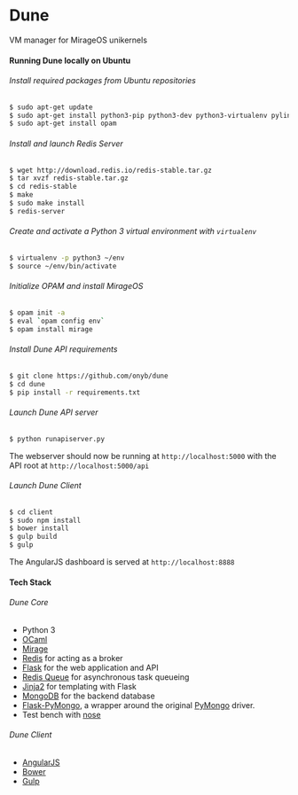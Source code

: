 # Dune
VM manager for MirageOS unikernels

#### Running Dune locally on Ubuntu
###### Install required packages from Ubuntu repositories

```sh
$ sudo apt-get update
$ sudo apt-get install python3-pip python3-dev python3-virtualenv pylint
$ sudo apt-get install opam
```

###### Install and launch Redis Server

```sh
$ wget http://download.redis.io/redis-stable.tar.gz
$ tar xvzf redis-stable.tar.gz
$ cd redis-stable
$ make
$ sudo make install
$ redis-server
```

###### Create and activate a Python 3 virtual environment with `virtualenv`
```sh
$ virtualenv -p python3 ~/env
$ source ~/env/bin/activate
```

###### Initialize OPAM and install MirageOS
```sh
$ opam init -a
$ eval `opam config env`
$ opam install mirage
```

###### Install Dune API requirements
```sh
$ git clone https://github.com/onyb/dune
$ cd dune
$ pip install -r requirements.txt
```

###### Launch Dune API server
```sh
$ python runapiserver.py
```
The webserver should now be running at `http://localhost:5000` with the API root at `http://localhost:5000/api`

###### Launch Dune Client
```sh
$ cd client
$ sudo npm install
$ bower install
$ gulp build
$ gulp
```
The AngularJS dashboard is served at `http://localhost:8888`

#### Tech Stack
###### Dune Core
- Python 3
- [OCaml](http://ocaml.org)
- [Mirage](http://mirage.io)
- [Redis](http://redis.io) for acting as a broker
- [Flask](http://flask.pocoo.org) for the web application and API
- [Redis Queue](http://python-rq.org) for asynchronous task queueing
- [Jinja2](http://jinja.pocoo.org) for templating with Flask
- [MongoDB](https://docs.mongodb.org/manual) for the backend database
- [Flask-PyMongo](https://flask-pymongo.readthedocs.org/en/latest), a wrapper around the original [PyMongo](https://api.mongodb.org/python/current) driver.
- Test bench with [nose](https://nose.readthedocs.org/en/latest)

###### Dune Client
- [AngularJS](https://angularjs.org)
- [Bower](http://bower.io)
- [Gulp](http://gulpjs.com)

